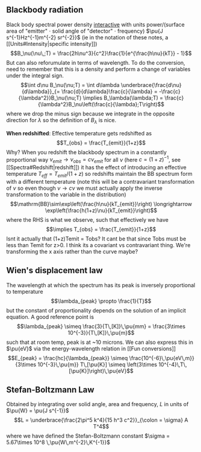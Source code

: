 ## Blackbody radiation
Black body spectral power density [interactive](https://phet.colorado.edu/sims/html/blackbody-spectrum/latest/blackbody-spectrum_en.html) with units power/(surface area of "emitter" $\cdot$ solid angle of "detector" $\cdot$ frequency) $\pu{J s^{-1}Hz^{-1}m^{-2} sr^{-2}}$ (ie in the notation of these notes, a [[Units#Intensity|specific intensity]])
$$B_\nu(\nu\,;T) = \frac{2h\nu^3}{c^2}\frac{1}{e^{\frac{h\nu}{kT}} - 1}$$
But can also reforumulate in terms of wavelength. To do the conversion, need to remember that this is a density and perform a change of variables under the integral sign. 
$$\int d\nu B_\nu(\nu;T) = \int d\lambda \underbrace{\frac{d\nu}{d\lambda}}_{= \frac{d}{d\lambda}\frac{c}{\lambda} = -\frac{c}{\lambda^2}}B_\nu(\nu;T) \implies B_\lambda(\lambda;T) = \frac{c}{\lambda^2}B_\nu\left(\frac{c}{\lambda};T\right)$$
where we drop the minus sign because we integrate in the opposite direction for $\lambda$ so the definition of $B_\lambda$ is nice. 

**When redshifted**:
Effective temperature gets redshifted as $$T_{obs} = \frac{T_{emit}}{1+z}$$Why? When you redshift the blackbody spectrum in a constantly proportional way $\nu_{emit} \rightarrow \nu_{obs} = c\nu_{emit}$ for all $\nu$ (here $c = (1+z)^{-1}$, see [[Spectra#Redshift|redshift]]) it has the effect of introducing an effective temperature $T_{eff} = T_{emit}/(1+z)$ so redshifts maintain the BB spectrum form with a different temperature (note this will be a contravariant transformation of $\nu$ so even though $\nu \rightarrow c\nu$ we must actually apply the inverse transformation to the variable in the distribution) $$\mathrm{BB}\sim\exp\left(\frac{h\nu}{kT_{emit}}\right) \longrightarrow \exp\left(\frac{h(1+z)\nu}{kT_{emit}}\right)$$ where the RHS is what we observe, such that effectively we have $$\implies T_{obs} = \frac{T_{emit}}{1+z}$$
Isnt it actually that (1+z)Temit = Tobs? It cant be that since Tobs must be less than Temit for z>0. I think its a covariant vs contravariant thing. We're transforming the x axis rather than the curve maybe?


## Wien's displacement law
The wavelength at which the spectrum has its peak is inversely proportional to temperature
$$\lambda_{peak} \propto \frac{1}{T}$$
but the constant of proportionality depends on the solution of an implicit equation. A good reference point is $$\lambda_{peak} \simeq \frac{3}{T\,[K]}\,\pu{mm} = \frac{3\times 10^{-3}}{T\,[K]}\,\pu{m}$$
such that at room temp, peak is at ~10 microns. We can also express this in $\pu{eV}$ via the energy-wavelength relation in [[Fun conversions]] $$E_{peak} = \frac{hc}{\lambda_{peak}} \simeq \frac{10^{-6}\,\pu{eV\,m}}{3\times 10^{-3}\,\pu{m}} T\,[\pu{K}] \simeq \left(3\times 10^{-4}\,T\,[\pu{K}]\right)\,\pu{eV}$$


## Stefan-Boltzmann Law
Obtained by integrating over solid angle, area and frequency, $L$ in units of $\pu{W} = \pu{J s^{-1}}$
$$L = \underbrace{\frac{2\pi^5 k^4}{15 h^3 c^2}}_{\colon = \sigma} A T^4$$
where we have defined the Stefan-Boltzmann constant $\sigma = 5.67\times 10^8 \,\pu{W\,m^{-2}\,K^{-1}}$ 


